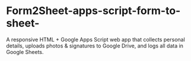 # Form2Sheet-apps-script-form-to-sheet-
A responsive HTML + Google Apps Script web app that collects personal details, uploads photos &amp; signatures to Google Drive, and logs all data in Google Sheets.

